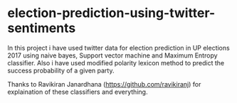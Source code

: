 election-prediction-using-twitter-sentiments
==========================

In this project i have used twitter data for election prediction in UP elections 2017 using naive bayes, Support vector machine and Maximum Entropy classifier.
Also i have used modified polarity lexicon method to predict the success probability of a given party. 

Thanks to Ravikiran Janardhana (https://github.com/ravikiranj) for explaination of these classifiers and everything.

